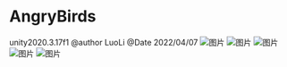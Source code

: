 # AngryBirds
unity2020.3.17f1
@author LuoLi
@Date 2022/04/07
![图片](https://user-images.githubusercontent.com/79780314/230630716-fc7def68-4b3c-48da-b49d-bdae0c5fea20.png)
![图片](https://user-images.githubusercontent.com/79780314/230630834-c51e4d45-f0ad-4061-a110-322667868492.png)
![图片](https://user-images.githubusercontent.com/79780314/230630917-f2bbd45c-829d-4dc7-99bc-873db5148d30.png)
![图片](https://user-images.githubusercontent.com/79780314/230630948-7bcf4f01-6e61-4b51-aa48-ef7c784ae009.png)
![图片](https://user-images.githubusercontent.com/79780314/230630976-df91d6c3-3ff6-4eef-8062-32dcf9d48fa8.png)
